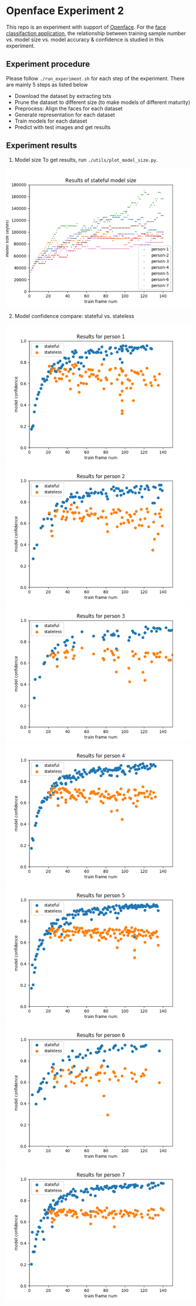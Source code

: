 
# Openface Experiment 2
This repo is an experiment with support of [Openface](http://cmusatyalab.github.io/openface/). For the [face classifaction application](http://cmusatyalab.github.io/openface/demo-3-classifier/#2-preprocess-the-raw-images), the relationship between training sample number vs. model size vs. model accuracy \& confidence is studied in this experiment.

## Experiment procedure
Please follow `./run_experiment.sh` for each step of the experiment. There are mainly 5 steps as listed below

* Download the dataset by extracting txts
* Prune the dataset to different size (to make models of different maturity)
* Preprocess: Align the faces for each dataset
* Generate representation for each dataset
* Train models for each dataset
* Predict with test images and get results

## Experiment results

1. Model size
To get results, run `./utils/plot_model_size.py`.

![model_size](./results/model_size.png)

2. Model confidence compare: stateful vs. stateless

![model_conf1](./results/model_conf_compare_1.png)
![model_conf2](./results/model_conf_compare_2.png)
![model_conf3](./results/model_conf_compare_3.png)
![model_conf4](./results/model_conf_compare_4.png)
![model_conf5](./results/model_conf_compare_5.png)
![model_conf6](./results/model_conf_compare_6.png)
![model_conf7](./results/model_conf_compare_7.png)


